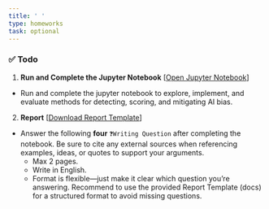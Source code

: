 ```yaml
---
title: ' '
type: homeworks
task: optional
---
```


### ✅ Todo
1. **Run and Complete the Jupyter Notebook** [[Open Jupyter Notebook](https://colab.research.google.com/drive/1ETsd5mQOQ1VRJEYvtpUyhNBYniEaqMYi?usp=sharing)]   
- Run and complete the jupyter notebook to explore, implement, and evaluate methods for detecting, scoring, and mitigating AI bias.  
2. **Report** [[Download Report Template](https://github.com/ku-dxplab/COSE432/raw/refs/heads/main/HW3/docs/HW3-JohnSmith-2020345678.docx
)]
- Answer the following **four** `❓Writing Question` after completing the notebook. Be sure to cite any external sources when referencing examples, ideas, or quotes to support your arguments. 
  - Max 2 pages.
  - Write in English.
  - Format is flexible—just make it clear which question you’re answering. Recommend to use the provided Report Template (docs) for a structured format to avoid missing questions.